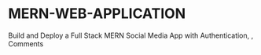 # MERN-WEB-APPLICATION
Build and Deploy a Full Stack MERN Social Media App with Authentication, , Comments

